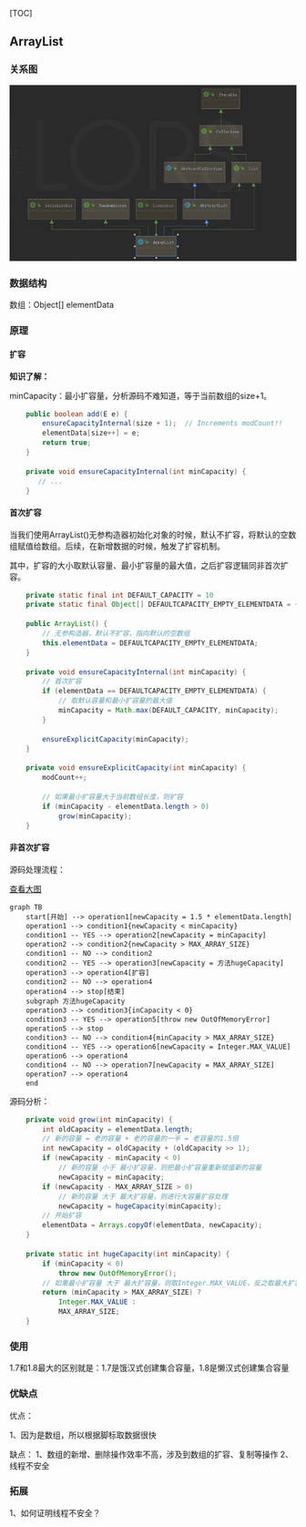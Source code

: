 [TOC]



## ArrayList

### 关系图

![image-20200804154736870](ArrayList.assets/image-20200804154736870.png)

### 数据结构

数组：Object[] elementData

### 原理

#### 扩容

**知识了解：**

minCapacity：最小扩容量，分析源码不难知道，等于当前数组的size+1。

```java
    public boolean add(E e) {
        ensureCapacityInternal(size + 1);  // Increments modCount!!
        elementData[size++] = e;
        return true;
    }

    private void ensureCapacityInternal(int minCapacity) {
       // ...
    }
```

#### 首次扩容

当我们使用ArrayList()无参构造器初始化对象的时候，默认不扩容，将默认的空数组赋值给数组。后续，在新增数据的时候，触发了扩容机制。

其中，扩容的大小取默认容量、最小扩容量的最大值，之后扩容逻辑同非首次扩容。

```java
	private static final int DEFAULT_CAPACITY = 10
	private static final Object[] DEFAULTCAPACITY_EMPTY_ELEMENTDATA = {};

    public ArrayList() {
        // 无参构造器，默认不扩容，指向默认的空数组
        this.elementData = DEFAULTCAPACITY_EMPTY_ELEMENTDATA;
    }
    
    private void ensureCapacityInternal(int minCapacity) {
        // 首次扩容
        if (elementData == DEFAULTCAPACITY_EMPTY_ELEMENTDATA) {
            // 取默认容量和最小扩容量的最大值
            minCapacity = Math.max(DEFAULT_CAPACITY, minCapacity);
        }

        ensureExplicitCapacity(minCapacity);
    }
    
    private void ensureExplicitCapacity(int minCapacity) {
        modCount++;

        // 如果最小扩容量大于当前数组长度，则扩容
        if (minCapacity - elementData.length > 0)
            grow(minCapacity);
    }
```

#### 非首次扩容

源码处理流程：

[查看大图](https://mermaid-js.github.io/mermaid-live-editor/#/edit/eyJjb2RlIjoiZ3JhcGggVEJcbiAgICBzdGFydFvlvIDlp4tdIC0tPiBvcGVyYXRpb24xW25ld0NhcGFjaXR5ID0gMS41ICogZWxlbWVudERhdGEubGVuZ3RoXVxuICAgIG9wZXJhdGlvbjEgLS0-IGNvbmRpdGlvbjF7bmV3Q2FwYWNpdHkgPCBtaW5DYXBhY2l0eX1cbiAgICBjb25kaXRpb24xIC0tIFlFUyAtLT4gb3BlcmF0aW9uMltuZXdDYXBhY2l0eSA9IG1pbkNhcGFjaXR5XSBcbiAgICBvcGVyYXRpb24yIC0tPiBjb25kaXRpb24ye25ld0NhcGFjaXR5ID4gTUFYX0FSUkFZX1NJWkV9XG4gICAgY29uZGl0aW9uMSAtLSBOTyAtLT4gY29uZGl0aW9uMlxuICAgIGNvbmRpdGlvbjIgLS0gWUVTIC0tPiBvcGVyYXRpb24zW25ld0NhcGFjaXR5ID0g5pa55rOVaHVnZUNhcGFjaXR5XSBcbiAgICBvcGVyYXRpb24zIC0tPiBvcGVyYXRpb240W-aJqeWuuV0gXG4gICAgY29uZGl0aW9uMiAtLSBOTyAtLT4gb3BlcmF0aW9uNFxuICAgIG9wZXJhdGlvbjQgLS0-IHN0b3Bb57uT5p2fXVxuICAgIHN1YmdyYXBoIOaWueazlWh1Z2VDYXBhY2l0eVxuICAgIG9wZXJhdGlvbjMgLS0-IGNvbmRpdGlvbjN7aW5DYXBhY2l0eSA8IDB9XG4gICAgY29uZGl0aW9uMyAtLSBZRVMgLS0-IG9wZXJhdGlvbjVbdGhyb3cgbmV3IE91dE9mTWVtb3J5RXJyb3JdIFxuICAgIG9wZXJhdGlvbjUgLS0-IHN0b3BcbiAgICBjb25kaXRpb24zIC0tIE5PIC0tPiBjb25kaXRpb240e21pbkNhcGFjaXR5ID4gTUFYX0FSUkFZX1NJWkV9XG4gICAgY29uZGl0aW9uNCAtLSBZRVMgLS0-IG9wZXJhdGlvbjZbbmV3Q2FwYWNpdHkgPSBJbnRlZ2VyLk1BWF9WQUxVRV0gXG4gICAgb3BlcmF0aW9uNiAtLT4gb3BlcmF0aW9uNFxuICAgIGNvbmRpdGlvbjQgLS0gTk8gLS0-IG9wZXJhdGlvbjdbbmV3Q2FwYWNpdHkgPSBNQVhfQVJSQVlfU0laRV0gXG4gICAgb3BlcmF0aW9uNyAtLT4gb3BlcmF0aW9uNFxuICAgIGVuZCIsIm1lcm1haWQiOnsidGhlbWUiOiJkZWZhdWx0In19)

```mermaid
graph TB
    start[开始] --> operation1[newCapacity = 1.5 * elementData.length]
    operation1 --> condition1{newCapacity < minCapacity}
    condition1 -- YES --> operation2[newCapacity = minCapacity] 
    operation2 --> condition2{newCapacity > MAX_ARRAY_SIZE}
    condition1 -- NO --> condition2
    condition2 -- YES --> operation3[newCapacity = 方法hugeCapacity] 
    operation3 --> operation4[扩容] 
    condition2 -- NO --> operation4
    operation4 --> stop[结束]
    subgraph 方法hugeCapacity
    operation3 --> condition3{inCapacity < 0}
    condition3 -- YES --> operation5[throw new OutOfMemoryError] 
    operation5 --> stop
    condition3 -- NO --> condition4{minCapacity > MAX_ARRAY_SIZE}
    condition4 -- YES --> operation6[newCapacity = Integer.MAX_VALUE] 
    operation6 --> operation4
    condition4 -- NO --> operation7[newCapacity = MAX_ARRAY_SIZE] 
    operation7 --> operation4
    end
```

源码分析：

```java
    private void grow(int minCapacity) {
        int oldCapacity = elementData.length;
        // 新的容量 = 老的容量 + 老的容量的一半 = 老容量的1.5倍
        int newCapacity = oldCapacity + (oldCapacity >> 1);
        if (newCapacity - minCapacity < 0)
            // 新的容量 小于 最小扩容量，则把最小扩容量重新赋值新的容量
            newCapacity = minCapacity;
        if (newCapacity - MAX_ARRAY_SIZE > 0)
            // 新的容量 大于 最大扩容量，则进行大容量扩容处理
            newCapacity = hugeCapacity(minCapacity);
        // 开始扩容
        elementData = Arrays.copyOf(elementData, newCapacity);
    }
     
    private static int hugeCapacity(int minCapacity) {
        if (minCapacity < 0) 
            throw new OutOfMemoryError();
        // 如果最小扩容量 大于 最大扩容量，则取Integer.MAX_VALUE，反之取最大扩容量
        return (minCapacity > MAX_ARRAY_SIZE) ?
            Integer.MAX_VALUE :
            MAX_ARRAY_SIZE;
    }

```

### 使用

1.7和1.8最大的区别就是：1.7是饿汉式创建集合容量，1.8是懒汉式创建集合容量

### 优缺点

优点：

1、因为是数组，所以根据脚标取数据很快

缺点：
1、数组的新增、删除操作效率不高，涉及到数组的扩容、复制等操作
2、线程不安全

### 拓展

1、如何证明线程不安全？



























